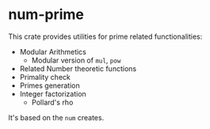 # num-prime

This crate provides utilities for prime related functionalities:
- Modular Arithmetics
  - Modular version of `mul`, `pow`
- Related Number theoretic functions
- Primality check
- Primes generation
- Integer factorization
  - Pollard's rho

It's based on the `num` creates.
